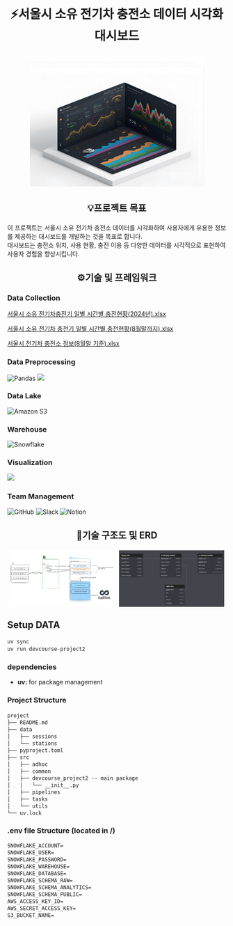# <p align="center">⚡서울시 소유 전기차 충전소 데이터 시각화 대시보드 </p>

<p align="center">
  <img src="https://github.com/Lepus0T/report/blob/main/dashboard_visual.png?raw=true" 
       width="400"
       height="300"
       alt="Dashboard Visualization">
</p>

## <p align="center">💡프로젝트 목표 </p>
이 프로젝트는 서울시 소유 전기차 충전소 데이터를 시각화하여 사용자에게 유용한 정보를 제공하는 대시보드를 개발하는 것을 목표로 합니다.  
대시보드는 충전소 위치, 사용 현황, 충전 이용 등 다양한 데이터를 시각적으로 표현하여 사용자 경험을 향상시킵니다.

## <p align="center">⚙️기술 및 프레임워크 </p>
### Data Collection

[서울시 소유 전기차충전기 일별 시간별 충전현황(2024년).xlsx](https://github.com/user-attachments/files/23251371/2024.xlsx)

[서울시 소유 전기차 충전기 일별 시간별 충전현황(8월말까지).xlsx](https://github.com/user-attachments/files/23251373/8.1.xlsx)

[서울시 전기차 충전소 정보(8월말 기준).xlsx](https://github.com/user-attachments/files/23251375/8.xlsx)

### Data Preprocessing
![Pandas](https://img.shields.io/badge/pandas-%23150458.svg?style=for-the-badge&logo=pandas&logoColor=white)
<img src="https://img.shields.io/badge/ApacheParquet-50ABF1?style=for-the-badge&logo=ApachParquet&logoColor=black">

### Data Lake
![Amazon S3](https://img.shields.io/badge/Amazon%20S3-FF9900?style=for-the-badge&logo=amazons3&logoColor=white)

### Warehouse
![Snowflake](https://img.shields.io/badge/snowflake-%2329B5E8.svg?style=for-the-badge&logo=snowflake&logoColor=white)

### Visualization
<img src="https://img.shields.io/badge/ApacheSuperset-20A6C9?style=for-the-badge&logo=ApacheSuperset&logoColor=black">

### Team Management
![GitHub](https://img.shields.io/badge/github-%23121011.svg?style=for-the-badge&logo=github&logoColor=white)
![Slack](https://img.shields.io/badge/Slack-4A154B?style=for-the-badge&logo=slack&logoColor=white)
![Notion](https://img.shields.io/badge/Notion-%23000000.svg?style=for-the-badge&logo=notion&logoColor=white)

## <p align="center">📝기술 구조도 및 ERD</p>

<div align="center" style="display: flex; justify-content: center; gap: 10px;">
  <img src="https://github.com/Lepus0T/report/blob/main/stack_structure.png?raw=true" width="48%" alt="기술 구조도">
  <img src="https://github.com/Lepus0T/report/blob/main/ERD.png?raw=true" width="48%" alt="ERD">
</div>


## Setup DATA

```bash
uv sync
uv run devcourse-project2
```

### dependencies

- **uv:** for package management

### Project Structure

```
project
├── README.md
├── data
│   ├── sessions
│   └── stations
├── pyproject.toml
├── src
│   ├── adhoc
│   ├── common
│   ├── devcourse_project2 -- main package
│   │   └── __init__.py
│   ├── pipelines
│   ├── tasks
│   └── utils
└── uv.lock
```

### .env file Structure (located in /)

```
SNOWFLAKE_ACCOUNT=
SNOWFLAKE_USER=
SNOWFLAKE_PASSWORD=
SNOWFLAKE_WAREHOUSE=
SNOWFLAKE_DATABASE=
SNOWFLAKE_SCHEMA_RAW=
SNOWFLAKE_SCHEMA_ANALYTICS=
SNOWFLAKE_SCHEMA_PUBLIC=
AWS_ACCESS_KEY_ID=
AWS_SECRET_ACCESS_KEY=
S3_BUCKET_NAME=
```

